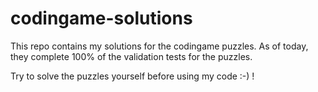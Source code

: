 # codingame-solutions

This repo contains my solutions for the codingame puzzles. As of today, they complete 100% of the validation tests for the puzzles.

Try to solve the puzzles yourself before using my code :-) !
